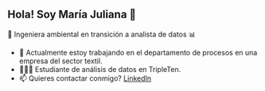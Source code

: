 ## Hola! Soy María Juliana 👋

<!--
**mariajuliana22/mariajuliana22** is a ✨ _special_ ✨ repository because its `README.md` (this file) appears on your GitHub profile. -->

🌱 Ingeniera ambiental en transición a analista de datos 📊
- 🧵 Actualmente estoy trabajando en el departamento de procesos en una empresa del sector textil.
- 👩🏼‍💻 Estudiante de análisis de datos en TripleTen.
- 📫 Quieres contactar conmigo? 
[LinkedIn](https://www.linkedin.com/in/maria-juliana-ramirez-zuluaga/)

